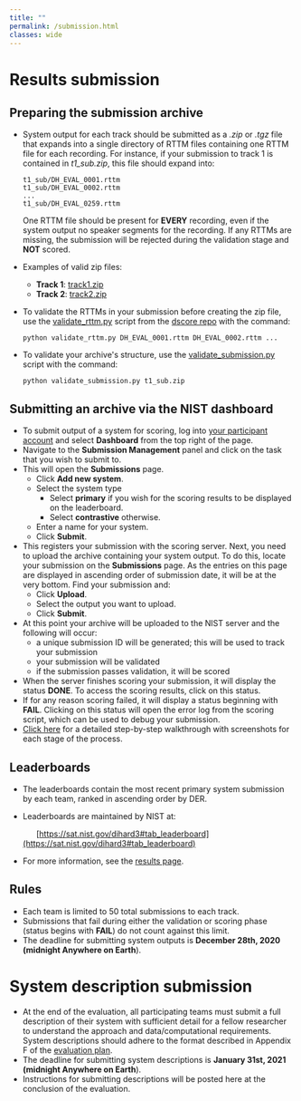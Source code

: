 ```yaml
---
title: ""
permalink: /submission.html
classes: wide
---
```


# <a name="results"></a>Results submission

## Preparing the submission archive

* System output for each track should be submitted as a *.zip* or *.tgz*
  file that expands into a single directory of RTTM files containing one RTTM
  file for each recording. For instance, if your submission to track 1 is
  contained in *t1_sub.zip*, this file should expand into:

      t1_sub/DH_EVAL_0001.rttm
      t1_sub/DH_EVAL_0002.rttm
      ...
      t1_sub/DH_EVAL_0259.rttm

   One RTTM file should be present for **EVERY** recording, even if the system
   output no speaker segments for the recording. If any RTTMs are missing,
   the submission will be rejected during the validation stage and **NOT**
   scored.
* Examples of valid zip files:
  * **Track 1**: [track1.zip](docs/sample_subs/track1.zip)
  * **Track 2**: [track2.zip](docs/sample_subs/track2.zip)
* To validate the RTTMs in your submission before creating the zip file, use
  the [validate_rttm.py](https://github.com/nryant/dscore/blob/master/validate_rttm.py) script from the [dscore repo](https://github.com/nryant/dscore) with the command:

      python validate_rttm.py DH_EVAL_0001.rttm DH_EVAL_0002.rttm ...

* To validate your archive's structure, use the [validate_submission.py](docs/validate_submission.py) script with the command:

      python validate_submission.py t1_sub.zip


## Submitting an archive via the NIST dashboard

* To submit output of a system for scoring, log into [your participant account](https://sat.nist.gov/users/sign_in) and select **Dashboard** from the top right of the page.
* Navigate to the **Submission Management** panel and click on the task that
  you wish to submit to.
* This will open the **Submissions** page.
  * Click **Add new system**.
  * Select the system type
    * Select **primary** if you wish for the scoring results to be displayed on
      the leaderboard.
    * Select **contrastive** otherwise.
  * Enter a name for your system.
  * Click **Submit**.
* This registers your submission with the scoring server. Next, you need to
  upload the archive containing your system output. To do this, locate your
  submission on the **Submissions** page.  As the entries on this page are
  displayed in ascending order of submission date, it will be at the very
  bottom. Find your submission and:
  * Click **Upload**.
  * Select the output you want to upload.
  * Click **Submit**.
* At this point your archive will be uploaded to the NIST server and the
  following will occur:
  * a unique submission ID will be generated; this will be used to track your
    submission
  * your submission will be validated
  * if the submission passes validation, it will be scored
* When the server finishes scoring your submission, it will display the status
  **DONE**. To access the scoring results, click on this status.
* If for any reason scoring failed, it will display a status beginning with
  **FAIL**. Clicking on this status will open the error log from the scoring
  script, which can be used to debug your submission.
* [Click here](docs/dihard3_submission_instructions.pdf) for a detailed
  step-by-step walkthrough with screenshots for each stage of the process.


## Leaderboards

* The leaderboards contain the most recent primary system submission by each
  team, ranked in ascending order by DER. 
* Leaderboards are maintained by NIST at:  

  &nbsp;&nbsp;&nbsp;&nbsp;&nbsp;&nbsp;[https://sat.nist.gov/dihard3#tab_leaderboard](https://sat.nist.gov/dihard3#tab_leaderboard)
* For more information, see the [results page](results.html).



## Rules

* Each team is limited to 50 total submissions to each track.
* Submissions that fail during either the validation or scoring phase (status
  begins with **FAIL**) do not count against this limit.
* The deadline for submitting system outputs is **December 28th, 2020
  (midnight Anywhere on Earth**).



# <a name="system"></a>System description submission

* At the end of the evaluation, all participating teams must submit a full
  description of their system with sufficient detail for a fellow researcher
  to understand the approach and data/computational requirements. System
  descriptions should adhere to the format described in Appendix F of the
  [evaluation plan](index.html#plan).
* The deadline for submitting system descriptions is **January 31st, 2021
  (midnight Anywhere on Earth**).
* Instructions for submitting descriptions will be posted here at the
  conclusion of the evaluation.
